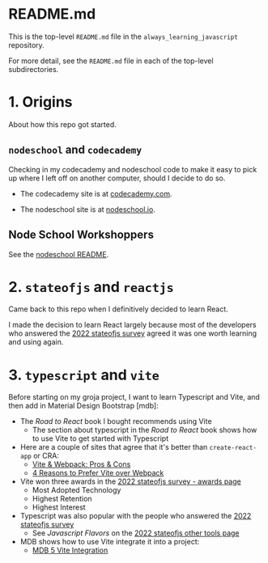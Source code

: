 
# README.md

This is the top-level `README.md` file in the `always_learning_javascript` repository.

For more detail, see the `README.md` file in each of the top-level subdirectories.

# 1. Origins

About how this repo got started.

## `nodeschool` and `codecademy`

Checking in my codecademy and nodeschool code to make it easy to pick up where I left off on another computer, should I decide to do so.

* The codecademy site is at [codecademy.com](http://codecademy.com/).

* The nodeschool site is at [nodeschool.io](http://nodeschool.io/).

## Node School Workshoppers

See the [nodeschool README](https://github.com/tomwhartung/always_learning_javascript/blob/master/nodeschool/README.md).

# 2. `stateofjs` and `reactjs`

Came back to this repo when I definitively decided to learn React.

I made the decision to learn React largely because most of the developers who answered the
[2022 stateofjs survey](https://2022.stateofjs.com/en-us/)
agreed it was one worth learning and using again.

# 3. `typescript` and `vite`

Before starting on my groja project, I want to learn Typescript and Vite, and then add in Material Design Bootstrap [mdb]:

- The *Road to React* book I bought recommends using Vite
  - The section about typescript in the *Road to React* book shows how to use Vite to get started with Typescript
- Here are a couple of sites that agree that it's better than `create-react-app` or CRA:
  - [Vite & Webpack: Pros & Cons](https://synergycodes.com/blog/vite-a-worthy-successor-to-webpack-pros-and-cons-of-both-solutions/)
  - [4 Reasons to Prefer Vite over Webpack](https://semaphoreci.com/blog/vite)
- Vite won three awards in the [2022 stateofjs survey - awards page](https://2022.stateofjs.com/en-US/awards/)
  - Most Adopted Technology
  - Highest Retention
  - Highest Interest
- Typescript was also popular with the people who answered the [2022 stateofjs survey](https://2022.stateofjs.com/en-us/)
  - See *Javascript Flavors* on the [2022 stateofjs other tools page](https://2022.stateofjs.com/en-US/other-tools/)
- MDB shows how to use Vite integrate it into a project:
  - [MDB 5 Vite Integration](https://mdbootstrap.com/docs/standard/getting-started/vite-integration/)

